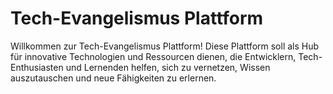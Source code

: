 # Tech-Evangelismus Plattform

Willkommen zur Tech-Evangelismus Plattform! Diese Plattform soll als Hub für innovative Technologien und Ressourcen dienen, die Entwicklern, Tech-Enthusiasten und Lernenden helfen, sich zu vernetzen, Wissen auszutauschen und neue Fähigkeiten zu erlernen.